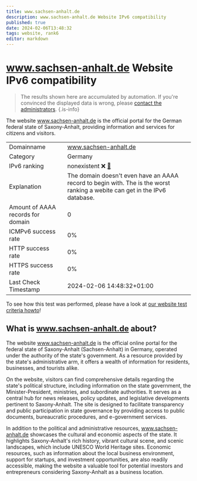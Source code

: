 ```yaml
---
title: www.sachsen-anhalt.de
description: www.sachsen-anhalt.de Website IPv6 compatibility
published: true
date: 2024-02-06T13:48:32
tags: website, rank6
editor: markdown
---
```


# www.sachsen-anhalt.de Website IPv6 compatibility

> The results shown here are accumulated by automation. If you're convinced the displayed data is wrong, please [contact the administrators](/howto/chat). 
{.is-info}

The website www.sachsen-anhalt.de is the official portal for the German federal state of Saxony-Anhalt, providing information and services for citizens and visitors.


|   |   |
| - | - |
| Domainname | www.sachsen-anhalt.de
| Category | Germany |
| IPv6 ranking | nonexistent :x: [🔗](/howto/ranking) |
| Explanation | The domain doesn't even have an AAAA record to begin with. The is the worst ranking a webite can get in the IPv6 database. |
| Amount of AAAA records for domain | 0 |
| ICMPv6 success rate | 0%|
| HTTP success rate | 0% |
| HTTPS success rate | 0% |
| Last Check Timestamp | 2024-02-06 14:48:32+01:00 |

To see how this test was performed, please have a look at [our website test criteria howto](/howto/testcriteria/website)!


## What is www.sachsen-anhalt.de about?
The website www.sachsen-anhalt.de is the official online portal for the federal state of Saxony-Anhalt (Sachsen-Anhalt) in Germany, operated under the authority of the state's government. As a resource provided by the state's administrative arm, it offers a wealth of information for residents, businesses, and tourists alike.

On the website, visitors can find comprehensive details regarding the state's political structure, including information on the state government, the Minister-President, ministries, and subordinate authorities. It serves as a central hub for news releases, policy updates, and legislative developments pertinent to Saxony-Anhalt. The site is designed to facilitate transparency and public participation in state governance by providing access to public documents, bureaucratic procedures, and e-government services.

In addition to the political and administrative resources, www.sachsen-anhalt.de showcases the cultural and economic aspects of the state. It highlights Saxony-Anhalt's rich history, vibrant cultural scene, and scenic landscapes, which include UNESCO World Heritage sites. Economic resources, such as information about the local business environment, support for startups, and investment opportunities, are also readily accessible, making the website a valuable tool for potential investors and entrepreneurs considering Saxony-Anhalt as a business location.


